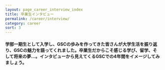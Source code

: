 ```yaml
---
layout: page_career_interview_index
title: 卒業生インタビュー
permalink: /career/interview/
category: career
sort: 3
---
```


#### 学部一期生として入学し、GSCの歩みを作ってきた皆さんが大学生活を振り返り、GSCの魅力を語ってくれました。卒業生だからこそ感じる学び、留学、そして将来の夢…。インタビューから見えてくるGSCでの4年間をイメージしてみましょう。  
